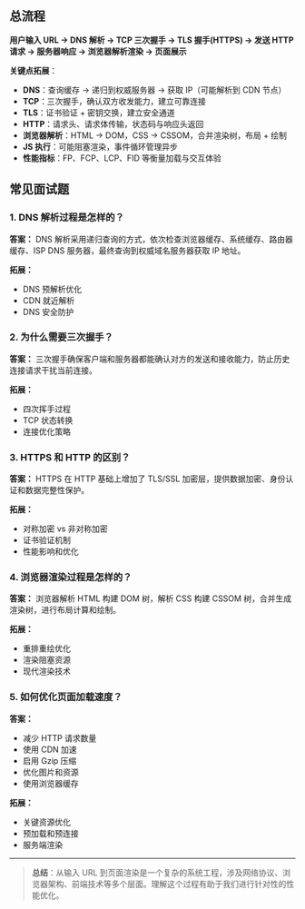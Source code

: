 ## 总流程

**用户输入 URL → DNS 解析 → TCP 三次握手 → TLS 握手(HTTPS) → 发送 HTTP 请求 → 服务器响应 → 浏览器解析渲染 → 页面展示**

**关键点拓展**：

- **DNS**：查询缓存 → 递归到权威服务器 → 获取 IP（可能解析到 CDN 节点）
- **TCP**：三次握手，确认双方收发能力，建立可靠连接
- **TLS**：证书验证 + 密钥交换，建立安全通道
- **HTTP**：请求头、请求体传输，状态码与响应头返回
- **浏览器解析**：HTML → DOM，CSS → CSSOM，合并渲染树，布局 + 绘制
- **JS 执行**：可能阻塞渲染，事件循环管理异步
- **性能指标**：FP、FCP、LCP、FID 等衡量加载与交互体验

## 常见面试题

### 1. DNS 解析过程是怎样的？

**答案：**
DNS 解析采用递归查询的方式，依次检查浏览器缓存、系统缓存、路由器缓存、ISP DNS 服务器，最终查询到权威域名服务器获取 IP 地址。

**拓展：**

- DNS 预解析优化
- CDN 就近解析
- DNS 安全防护

### 2. 为什么需要三次握手？

**答案：**
三次握手确保客户端和服务器都能确认对方的发送和接收能力，防止历史连接请求干扰当前连接。

**拓展：**

- 四次挥手过程
- TCP 状态转换
- 连接优化策略

### 3. HTTPS 和 HTTP 的区别？

**答案：**
HTTPS 在 HTTP 基础上增加了 TLS/SSL 加密层，提供数据加密、身份认证和数据完整性保护。

**拓展：**

- 对称加密 vs 非对称加密
- 证书验证机制
- 性能影响和优化

### 4. 浏览器渲染过程是怎样的？

**答案：**
浏览器解析 HTML 构建 DOM 树，解析 CSS 构建 CSSOM 树，合并生成渲染树，进行布局计算和绘制。

**拓展：**

- 重排重绘优化
- 渲染阻塞资源
- 现代渲染技术

### 5. 如何优化页面加载速度？

**答案：**

- 减少 HTTP 请求数量
- 使用 CDN 加速
- 启用 Gzip 压缩
- 优化图片和资源
- 使用浏览器缓存

**拓展：**

- 关键资源优化
- 预加载和预连接
- 服务端渲染

---

> **总结**：从输入 URL 到页面渲染是一个复杂的系统工程，涉及网络协议、浏览器架构、前端技术等多个层面。理解这个过程有助于我们进行针对性的性能优化。
